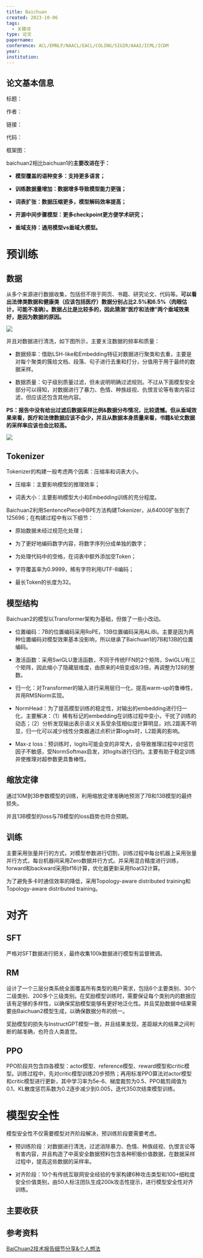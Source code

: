 ```yaml
---
title: Baichuan
created: 2023-10-06
tags:
  - 关键词
type: 论文
papername: 
conference: ACL/EMNLP/NAACL/EACL/COLING/SIGIR/AAAI/ICML/ICDM
year: 
institution:
---
```


## 论文基本信息

标题：

作者：

链接：

代码：

框架图：



baichuan2相比baichuan1的**主要改进在于：**

- **模型覆盖的语种变多：支持更多语言；**
    
- **训练数据量增加：数据增多导致模型能力更强；**
    
- **词表扩张：数据压缩更多，模型解码效率提高；**
    
- **开源中间步骤模型：更多checkpoint更方便学术研究；**
    
- **垂域支持：通用模型vs垂域大模型。**

# 预训练
## 数据

从多个来源进行数据收集，包括但不限于网页、书籍、研究论文、代码等。**可以看出法律类数据和健康类（应该包括医疗）数据分别占比2.5%和6.5%（肉眼估计，可能不准确）。数据占比是比较多的，因此猜测“医疗和法律”两个垂域效果好，是因为数据的原因。**

![](img/Pasted%20image%2020231006175752.png)

并且对数据进行清洗，如下图所示，主要关注数据的频率和质量：

- 数据频率：借助LSH-like和Embedding特征对数据进行聚类和去重，主要是对每个聚类的簇给文档、段落、句子进行去重和打分，分值用于用于最终的数据采样。
    
- 数据质量：句子级别质量过滤，但未说明明确过滤规则。不过从下面模型安全部分可以得知，对数据进行了暴力、色情、种族歧视、仇恨言论等有害内容过滤，但应该还包含其他内容。
    

**PS：报告中没有给出过滤后数据采样比例&数据分布情况，比较遗憾。但从垂域效果来看，医疗和法律数据应该不会少，并且从数据本身质量来看，书籍&论文数据的采样率应该也会比较高。**

![](img/Pasted%20image%2020231006175850.png)

## Tokenizer

Tokenizer的构建一般考虑两个因素：压缩率和词表大小。

- 压缩率：主要影响模型的推理效率；
    
- 词表大小：主要影响模型大小和Embedding训练的充分程度。
    

Baichuan2利用SentencePiece中BPE方法构建Tokenizer，从64000扩张到了125696；在构建过程中有以下细节：

- 原始数据未经过规范化处理；
    
- 为了更好地编码数字内容，将数字序列分成单独的数字；
    
- 为处理代码中的空格，在词表中额外添加空Token；
    
- 字符覆盖率为0.9999，稀有字符利用UTF-8编码；
    
- 最长Token的长度为32。

## 模型结构

Baichuan2的模型以Transformer架构为基础，但做了一些小改动。

- 位置编码：7B的位置编码采用RoPE，13B位置编码采用ALiBi。主要是因为两种位置编码对模型效果基本没影响，所以继承了Baichuan1的7B和13B的位置编码。
    
- 激活函数：采用SwiGLU激活函数，不同于传统FFN的2个矩阵，SwiGLU有三个矩阵，因此缩小了隐藏层维度，由原来的4倍变成8/3倍，再调整为128的整数。
    
- 归一化：对Transformer的输入进行采用层归一化，提高warm-up的鲁棒性，并用RMSNorm实现。
    
- NormHead：为了提高模型训练的稳定性，对输出的embedding进行归一化，主要解决：（1）稀有标记的embedding在训练过程中变小，干扰了训练的动态；（2）分析发现输出表示语义关系受余弦相似度计算明显，对L2距离不明显，归一化可以减少线性分类器通过点积计算logits时，L2距离的影响。

- Max-z loss：预训练时，logits可能会变的非常大，会导致推理过程中对惩罚因子不敏感，受NormSoftmax启发，对logits进行归约。主要有助于稳定训练并使推理对超参数更具鲁棒性。

## 缩放定律

通过10M到3B参数模型的训练，利用缩放定律准确地预测了7B和13B模型的最终损失。

并且13B模型的loss与7B模型的loss趋势也符合预期。

## 训练
主要采用张量并行的方式，对模型参数进行切割，训练过程中每台机器上采用张量并行方式，每台机器间采用Zero数据并行方式。并采用混合精度进行训练，forward和backward采用bf16计算，优化器更新采用float32计算。

为了避免多卡时通信效率的降低，采用Topology-aware distributed training和Topology-aware distributed training。

# 对齐
## SFT
严格对SFT数据进行把关，最终收集100k数据进行模型有监督微调。

## RM

设计了一个三层分类系统全面覆盖所有类型的用户需求，包括6个主要类别、30个二级类别、200多个三级类别。在奖励模型训练时，需要保证每个类别内的数据应该有足够的多样性，以确保奖励模型能够有更好地泛化性。并且奖励数据中结果需要由Baichuan2模型生成，以确保数据分布的统一。

奖励模型的损失与InstructGPT模型一致，并且结果发现，差距越大的结果之间判断的越准确，也符合人类直觉。

## PPO

PPO阶段共包含四各模型：actor模型、reference模型、reward模型和critic模型。训练过程中，先对critic模型训练20步预热；再用标准PPO算法对actor模型和critic模型进行更新，其中学习率为5e-6、梯度裁剪为0.5、PPO裁剪阈值为0.1、KL散度惩罚系数为0.2逐步减少到0.005，迭代350次结束模型训练。

# 模型安全性

模型安全性不仅需要模型对齐阶段解决，预训练阶段要需要考虑。

- 预训练阶段：对数据进行清洗，过滤消除暴力、色情、种族歧视、仇恨言论等有害内容，并且构造了中英安全数据预料包含各种积极价值数据，在数据采样过程中，提高这些数据的采样率。
    
- 对齐阶段：10个有传统互联网安全经验的专家构建6种攻击类型和100+细粒度安全价值类别，由50人标注团队生成200k攻击性提示，进行模型安全性对齐训练。

## 主要收获


## 参考资料

[BaiChuan2技术报告细节分享&个人想法](https://mp.weixin.qq.com/s/Xeb0I5FGegMyngC1TWyKCA)

